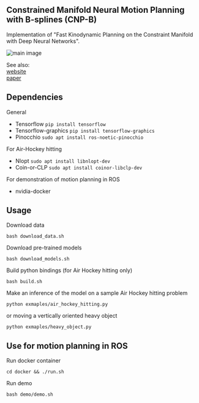 Constrained Manifold Neural Motion Planning with B-splines (CNP-B)
--

Implementation of "Fast Kinodynamic Planning on the Constraint
Manifold with Deep Neural Networks".

![main image](media/hitting.gif)

See also:\
[website](https://sites.google.com/view/constrained-neural-planning/) \
[paper](link_to_arxiv)

## Dependencies
General
* Tensorflow `pip install tensorflow`
* Tensorflow-graphics `pip install tensorflow-graphics`
* Pinocchio `sudo apt install ros-noetic-pinocchio`

For Air-Hockey hitting
* Nlopt `sudo apt install libnlopt-dev`
* Coin-or-CLP `sudo apt install coinor-libclp-dev`

For demonstration of motion planning in ROS
* nvidia-docker

## Usage
Download data
```
bash download_data.sh
```
Download pre-trained models
```
bash download_models.sh
```
Build python bindings (for Air Hockey hitting only)
```
bash build.sh
```
Make an inference of the model on a sample Air Hockey hitting problem
```
python exmaples/air_hockey_hitting.py
```
or moving a vertically oriented heavy object
```
python exmaples/heavy_object.py
```

## Use for motion planning in ROS
Run docker container
```
cd docker && ./run.sh
```
Run demo
```
bash demo/demo.sh
```




